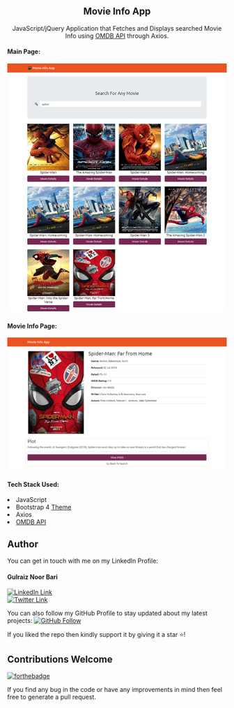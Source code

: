 <div align="center">
<h2>Movie Info App</h2>
<p> JavaScript/jQuery Application that Fetches and Displays searched Movie Info using <a href="http://www.omdbapi.com/" target="_blank">OMDB API</a> through Axios.</p>
</div>
<h4>Main Page:</h4>
<img src="./images/screenshot-2.png">
<h4>Movie Info Page:</h4>
<img src="./images/screenshot-1.png">

<h4>Tech Stack Used:</h4>
<li> JavaScript </li>
<li> Bootstrap 4 <a href="https://bootswatch.com/united/">Theme</a></li>
<li> Axios </li>
<li> <a href="http://www.omdbapi.com/" target="_blank">OMDB API</a> </li>

## Author

You can get in touch with me on my LinkedIn Profile:

#### Gulraiz Noor Bari

[![LinkedIn Link](https://img.shields.io/badge/Connect-gulraiznoorbari-blue.svg?logo=linkedin&longCache=true&style=social&label=Connect)](https://www.linkedin.com/in/gulraiznoorbari)
<br />
[![Twitter Link](https://img.shields.io/badge/Follow-gulraiznoorbari-blue.svg?logo=twitter&longCache=true&style=social&label=Follow)](https://twitter.com/gulraiznoorbari)

You can also follow my GitHub Profile to stay updated about my latest projects: [![GitHub Follow](https://img.shields.io/badge/Connect-gulraiznoorbari-blue.svg?logo=Github&longCache=true&style=social&label=Follow)](https://github.com/gulraiznoorbari)

If you liked the repo then kindly support it by giving it a star ⭐!

## Contributions Welcome

[![forthebadge](https://forthebadge.com/images/badges/built-with-love.svg)](#)

If you find any bug in the code or have any improvements in mind then feel free to generate a pull request.
